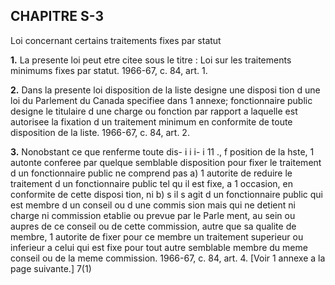 
## CHAPITRE S-3
Loi concernant certains traitements fixes par
statut

**1.** La presente loi peut etre citee sous le
titre : Loi sur les traitements minimums fixes par
statut. 1966-67, c. 84, art. 1.

**2.** Dans la presente loi
disposition de la liste designe une disposi
tion d une loi du Parlement du Canada
specifiee dans 1 annexe;
fonctionnaire public designe le titulaire
d une charge ou fonction par rapport a
laquelle est autorisee la fixation d un
traitement minimum en conformite de toute
disposition de la liste. 1966-67, c. 84, art. 2.

**3.** Nonobstant ce que renferme toute dis-
i i i- i 11 ., f
position de la hste, 1 autonte conferee par
quelque semblable disposition pour fixer le
traitement d un fonctionnaire public ne
comprend pas
a) 1 autorite de reduire le traitement d un
fonctionnaire public tel qu il est fixe, a
1 occasion, en conformite de cette disposi
tion, ni
b) s il s agit d un fonctionnaire public qui
est membre d un conseil ou d une commis
sion mais qui ne detient ni charge ni
commission etablie ou prevue par le Parle
ment, au sein ou aupres de ce conseil ou de
cette commission, autre que sa qualite de
membre, 1 autorite de fixer pour ce membre
un traitement superieur ou inferieur a celui
qui est fixe pour tout autre semblable
membre du meme conseil ou de la meme
commission. 1966-67, c. 84, art. 4.
[Voir 1 annexe a la page suivante.]
7(1)
